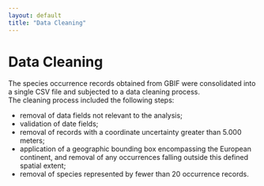 ```yaml
---
layout: default
title: "Data Cleaning"
---
```


# Data Cleaning
The species occurrence records obtained from GBIF were consolidated into a single CSV file and subjected to a data cleaning process.  
The cleaning process included the following steps:
+ removal of data fields not relevant to the analysis;
+ validation of date fields;
+ removal of records with a coordinate uncertainty greater than 5.000 meters;
+ application of a geographic bounding box encompassing the European continent, and removal of any occurrences falling outside this defined spatial extent;
+ removal of species represented by fewer than 20 occurrence records.